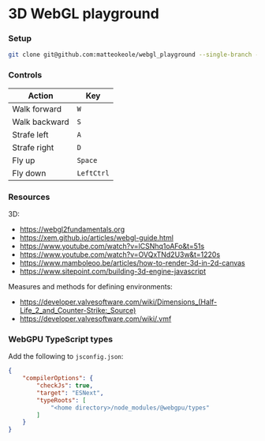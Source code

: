 # 3D WebGL playground

### Setup

```bash
git clone git@github.com:matteokeole/webgl_playground --single-branch --recurse-submodules --remote-submodules --shallow-submodules
```

### Controls

| Action | Key |
| --- | --- |
| Walk forward | `W` |
| Walk backward | `S` |
| Strafe left | `A` |
| Strafe right | `D` |
| Fly up | `Space` |
| Fly down | `LeftCtrl` |

### Resources

3D:
- https://webgl2fundamentals.org
- https://xem.github.io/articles/webgl-guide.html
- https://www.youtube.com/watch?v=lCSNhq1oAFo&t=51s
- https://www.youtube.com/watch?v=OVQxTNd2U3w&t=1220s
- https://www.mamboleoo.be/articles/how-to-render-3d-in-2d-canvas
- https://www.sitepoint.com/building-3d-engine-javascript

Measures and methods for defining environments:
- https://developer.valvesoftware.com/wiki/Dimensions_(Half-Life_2_and_Counter-Strike:_Source)
- https://developer.valvesoftware.com/wiki/.vmf

### WebGPU TypeScript types

Add the following to `jsconfig.json`:
```json
{
	"compilerOptions": {
		"checkJs": true,
		"target": "ESNext",
		"typeRoots": [
			"<home directory>/node_modules/@webgpu/types"
		]
	}
}
```